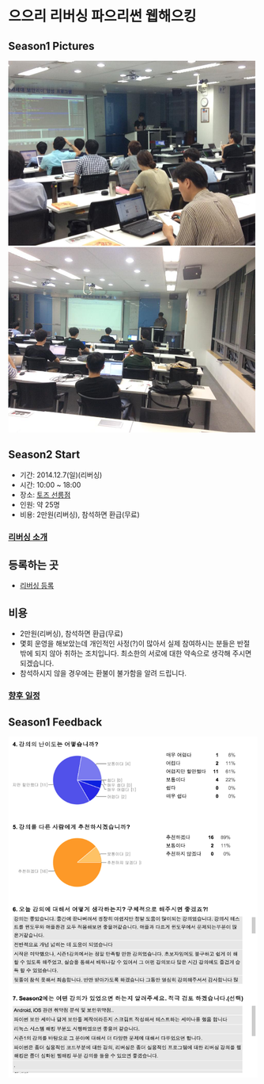 # 으으리 리버싱 파으리썬 웹해으킹

<!-- <img src="images/logo.jpg" width=500 /> -->

## Season1 Pictures

<img src="images/season1/8week_01.jpg" width=500 />


<img src="images/season1/8week_02.jpg" width=500 />


## Season2 Start

- 기간: 2014.12.7(일)(리버싱)
- 시간: 10:00 ~ 18:00
- 장소: [토즈 선릉점](http://www.toz.co.kr/branch/main/index.htm?id=12)
- 인원: 약 25명
- 비용: 2만원(리버싱), 참석하면 환급(무료)

### [리버싱 소개](reversing/season2/00.md)

## 등록하는 곳

- [리버싱 등록](http://onoffmix.com/event/37844)

## 비용

- 2만원(리버싱), 참석하면 환급(무료)
- 몇회 운영을 해보았는데 개인적인 사정(?)이 많아서 실제 참여하시는 분들은 반절 밖에 되지 않아 취하는 조치입니다. 최소한의 서로에 대한 약속으로 생각해 주시면 되겠습니다.
- 참석하시지 않을 경우에는 환불이 불가함을 알려 드립니다.

### [향후 일정](pages/calendar.md)

## Season1 Feedback

![Season1 Feedback](images/feedback/season1_feedback.png)